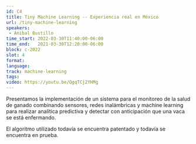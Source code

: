```yaml
---
id: C4
title: Tiny Machine Learning -- Experiencia real en México
url: /tiny-machine-learning
speakers:
 - Anibal Bustillo
time_start: 2022-03-30T11:40:00-06:00
time_end:   2021-03-30T12:20:00-06:00
block: c-2022
slot: 4
format: 
language: 
track: machine-learning
tags:
video: https://youtu.be/QgqTCj2YHMg
---
```


Presentamos la implementación de un sistema para el monitoreo de la salud de ganado combinando sensores, redes inalámbricas y machine learning para realizar analítica predictiva y detectar con anticipación que una vaca se está enfermando.

El algoritmo utilizado todavía se encuentra patentado y todavía se encuentra en prueba.

